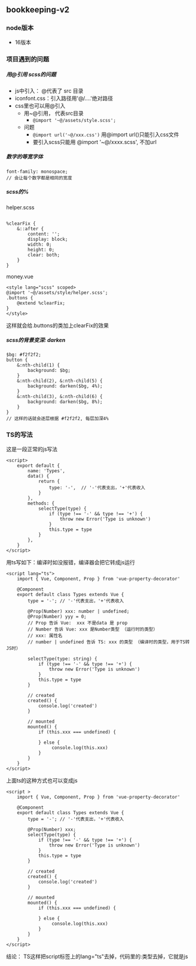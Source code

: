 ## bookkeeping-v2

### node版本

- 16版本

### 项目遇到的问题 

#####  用@引用 scss的问题

- js中引入： @代表了 src 目录
- iconfont.css：引入路径用'@/....'绝对路径
- css里也可以用@引入
  - 用~@引用， 代表src目录
    -  `@import '~@/assets/style.scss';`
  - 问题
    - `@import url('~@/xxx.css')` 用@import url()只能引入css文件
    - 要引入scss只能用 @import '~@/xxxx.scss', 不加url



##### 数字的等宽字体

```
font-family: monospace;
// 会让每个数字都是相同的宽度
```



##### scss的%

helper.scss

```

%clearFix {
    &::after {
        content: '';
        display: block;
        width: 0;
        height: 0;
        clear: both;
    }
}
```

money.vue

```
<style lang="scss" scoped>
@import '~@/assets/style/helper.scss';
.buttons {
    @extend %clearFix;
}
</style>
```

这样就会给.buttons的类加上clearFix的效果



##### scss的背景变深: darken

```
$bg: #f2f2f2;
button {
	&:nth-child(1) {
		background: $bg;
	}
	&:nth-child(2), &:nth-child(5) {
		background: darken($bg, 4%);
	}
	&:nth-child(3), &:nth-child(6) {
		background: darken($bg, 8%);
	}
}
// 这样的话就会逐层根据 #f2f2f2, 每层加深4%
```



### TS的写法

这是一段正常的js写法

```
<script>
    export default {
        name: 'Types',
        data() {
            return {
                type: '-',  // '-'代表支出，'+'代表收入
            }
        },
        methods: {
            selectType(type) {
                if (type !== '-' && type !== '+') {
                    throw new Error('Type is unknown')
                }
                this.type = type
            }
        },
    }
</script>
```

用ts写如下：编译时如没报错，编译器会把它转成js运行

```
<script lang="ts">
    import { Vue, Component, Prop } from 'vue-property-decorator'

    @Component
    export default class Types extends Vue {
        type = '-'; // '-'代表支出，'+'代表收入
       
       	@Prop(Number) xxx: number | undefined;
       	@Prop(Number) yyy = 0;
       	// Prop 告诉 Vue:  xxx 不是data 是 prop
       	// Number 告诉 Vue: xxx 是Number类型 （运行时的类型）
       	// xxx: 属性名
       	// number | undefined 告诉 TS: xxx 的类型 （编译时的类型，用于TS转JS时）
       	
        selectType(type: string) {
            if (type !== '-' && type !== '+') {
                throw new Error('Type is unknown')
            }
            this.type = type
        }

        // created
        created() {
            console.log('created')
        }

        // mounted
        mounted() {
        	if (this.xxx === undefined) {
        	
        	} else {
				 console.log(this.xxx)
        	} 
        }
    }
</script>
```

上面ts的这种方式也可以变成js

```
<script >
    import { Vue, Component, Prop } from 'vue-property-decorator'

    @Component
    export default class Types extends Vue {
        type = '-'; // '-'代表支出，'+'代表收入
       
       	@Prop(Number) xxx;
        selectType(type) {
            if (type !== '-' && type !== '+') {
                throw new Error('Type is unknown')
            }
            this.type = type
        }

        // created
        created() {
            console.log('created')
        }

        // mounted
        mounted() {
        	if (this.xxx === undefined) {
        	
        	} else {
				 console.log(this.xxx)
        	} 
        }
    }
</script>
```

结论： TS这样把script标签上的lang="ts"去掉，代码里的:类型去掉，它就是js


